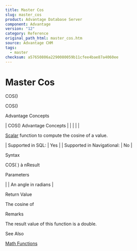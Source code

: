 ```yaml
---
title: Master Cos
slug: master_cos
product: Advantage Database Server
component: Advantage
version: "12"
category: Reference
original_path_html: master_cos.htm
source: Advantage CHM
tags:
  - master
checksum: a57650806a2290080059b11cfee4bae87a4060ee
---
```


# Master Cos

COS()

COS()

Advantage Concepts

| COS()  Advantage Concepts |  |  |  |  |

[Scalar](master_supported_scalar_functions.md) function to compute the cosine of a value.

| Supported in SQL: | Yes |
| Supported in Navigational: | No |

Syntax

COS( <nValue> ) à nResult

Parameters

| <nValue> | An angle in radians |

Return Value

The cosine of <nValue>

Remarks

The result value of this function is a double.

See Also

[Math Functions](master_math_functions.md)
